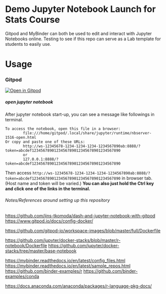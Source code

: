 # Demo Jupyter Notebook Launch for Stats Course

Gitpod and MyBinder can both be used to edit and interact with Jupyter Notebooks online.
Testing to see if this repo can serve as a Lab template for students to easily use.

# Usage


### Gitpod

[![Open in Gitpod](https://gitpod.io/button/open-in-gitpod.svg)](https://gitpod.io/#https://github.com/zvodd/jupyterStats1400GitPodDemo)

##### open jupyter notebook

After jupyter notebook start-up, you can see a message like followings in terminal.

```
To access the notebook, open this file in a browser:
        file:///home/gitpod/.local/share/jupyter/runtime/nbserver-1516-open.html
Or copy and paste one of these URLs:
        http://ws-12345678-1234-1234-1234-1234567890ab:8888/?token=abcdef1234567890123456789012345678901234567890
        or
        127.0.0.1:8888/?token=abcdef1234567890123456789012345678901234567890
```

Then access `http://ws-12345678-1234-1234-1234-1234567890ab:8888/?token=abcdef1234567890123456789012345678901234567890` in browser tab.
(Host name and token will be varied.) 
__You can also just hold the Ctrl key and click one of the links in the terminal.__



###### Notes/References around setting up this repository

https://github.com/jins-tkomoda/dash-and-jupyter-notebook-with-gitpod
https://www.gitpod.io/docs/config-docker/

https://github.com/gitpod-io/workspace-images/blob/master/full/Dockerfile

https://github.com/jupyter/docker-stacks/blob/master/r-notebook/Dockerfile
https://github.com/jupyter/docker-stacks/tree/master/base-notebook


https://mybinder.readthedocs.io/en/latest/config_files.html
https://mybinder.readthedocs.io/en/latest/sample_repos.html
https://github.com/binder-examples/r
https://github.com/binder-examples/conda


https://docs.anaconda.com/anaconda/packages/r-language-pkg-docs/

